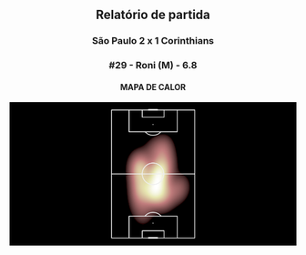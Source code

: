 <h2 style="text-align: center;">Relatório de partida</h3>

<h3 style="text-align: center;">São Paulo 2 x 1 Corinthians</h3>

<h3 style="text-align: center;">#29 - Roni (M) - 6.8</h3>

<h4 style="text-align: center;">MAPA DE CALOR</h3>
<img src=heatmaps/11067371_1046440.png>